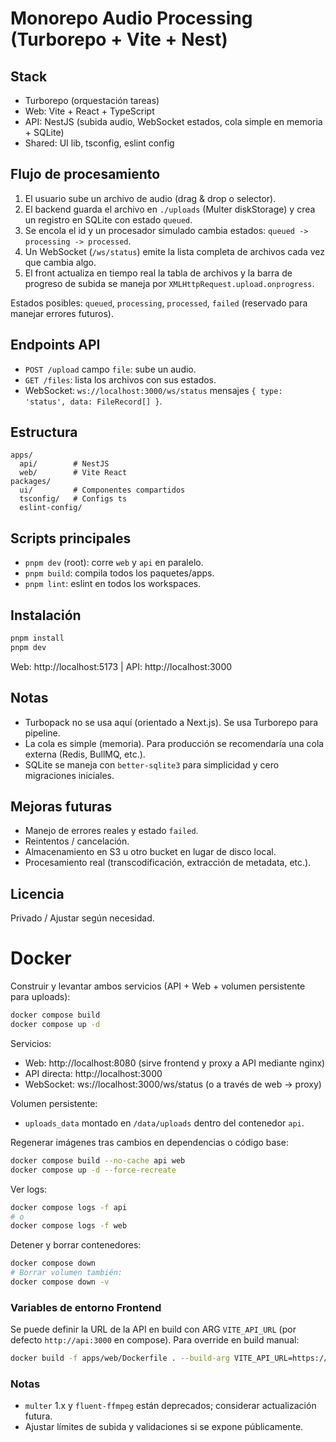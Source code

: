 # Monorepo Audio Processing (Turborepo + Vite + Nest)

## Stack
- Turborepo (orquestación tareas)
- Web: Vite + React + TypeScript
- API: NestJS (subida audio, WebSocket estados, cola simple en memoria + SQLite)
- Shared: UI lib, tsconfig, eslint config

## Flujo de procesamiento
1. El usuario sube un archivo de audio (drag & drop o selector).
2. El backend guarda el archivo en `./uploads` (Multer diskStorage) y crea un registro en SQLite con estado `queued`.
3. Se encola el id y un procesador simulado cambia estados: `queued -> processing -> processed`.
4. Un WebSocket (`/ws/status`) emite la lista completa de archivos cada vez que cambia algo.
5. El front actualiza en tiempo real la tabla de archivos y la barra de progreso de subida se maneja por `XMLHttpRequest.upload.onprogress`.

Estados posibles: `queued`, `processing`, `processed`, `failed` (reservado para manejar errores futuros).

## Endpoints API
- `POST /upload` campo `file`: sube un audio.
- `GET /files`: lista los archivos con sus estados.
- WebSocket: `ws://localhost:3000/ws/status` mensajes `{ type: 'status', data: FileRecord[] }`.

## Estructura
```
apps/
  api/        # NestJS
  web/        # Vite React
packages/
  ui/         # Componentes compartidos
  tsconfig/   # Configs ts
  eslint-config/
```

## Scripts principales
- `pnpm dev` (root): corre `web` y `api` en paralelo.
- `pnpm build`: compila todos los paquetes/apps.
- `pnpm lint`: eslint en todos los workspaces.

## Instalación
```bash
pnpm install
pnpm dev
```
Web: http://localhost:5173  |  API: http://localhost:3000

## Notas
- Turbopack no se usa aquí (orientado a Next.js). Se usa Turborepo para pipeline.
- La cola es simple (memoria). Para producción se recomendaría una cola externa (Redis, BullMQ, etc.).
- SQLite se maneja con `better-sqlite3` para simplicidad y cero migraciones iniciales.

## Mejoras futuras
- Manejo de errores reales y estado `failed`.
- Reintentos / cancelación.
- Almacenamiento en S3 u otro bucket en lugar de disco local.
- Procesamiento real (transcodificación, extracción de metadata, etc.).

## Licencia
Privado / Ajustar según necesidad.

# Docker

Construir y levantar ambos servicios (API + Web + volumen persistente para uploads):

```bash
docker compose build
docker compose up -d
```

Servicios:
- Web: http://localhost:8080 (sirve frontend y proxy a API mediante nginx)
- API directa: http://localhost:3000
- WebSocket: ws://localhost:3000/ws/status (o a través de web -> proxy)

Volumen persistente:
- `uploads_data` montado en `/data/uploads` dentro del contenedor `api`.

Regenerar imágenes tras cambios en dependencias o código base:
```bash
docker compose build --no-cache api web
docker compose up -d --force-recreate
```

Ver logs:
```bash
docker compose logs -f api
# o
docker compose logs -f web
```

Detener y borrar contenedores:
```bash
docker compose down
# Borrar volumen también:
docker compose down -v
```

### Variables de entorno Frontend
Se puede definir la URL de la API en build con ARG `VITE_API_URL` (por defecto `http://api:3000` en compose). Para override en build manual:
```bash
docker build -f apps/web/Dockerfile . --build-arg VITE_API_URL=https://mi-api.ejemplo.com -t separate-tracks-web
```

### Notas
- `multer` 1.x y `fluent-ffmpeg` están deprecados; considerar actualización futura.
- Ajustar límites de subida y validaciones si se expone públicamente.
